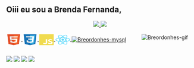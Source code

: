## Oiii eu sou a Brenda Fernanda,
<div align="center">
  <a href="https://github.com/BreordonhesDev">
  <img height="150em" src="https://github-readme-stats.vercel.app/api?username=BreordonhesDev&show_icons=true&theme=dark&include_all_commits=true&count_private=true"/>
  <img height="150em" src="https://github-readme-stats.vercel.app/api/top-langs/?username=BreordonhesDev&layout=compact&langs_count=7&theme=dark"/>
</div>
<div style="display: inline_block"><br>
  <img align="center" alt="Breordonhes-HTML" height="30" width="40" src="https://raw.githubusercontent.com/devicons/devicon/master/icons/html5/html5-original.svg">
  <img align="center" alt="Breordonhes-CSS" height="30" width="40" src="https://raw.githubusercontent.com/devicons/devicon/master/icons/css3/css3-original.svg">
  <img align="center" alt="Breordonhes-Js" height="30" width="40" src="https://raw.githubusercontent.com/devicons/devicon/master/icons/javascript/javascript-plain.svg">
  <img align="center" alt="Breordonhes-React" height="30" width="40" src="https://raw.githubusercontent.com/devicons/devicon/master/icons/react/react-original.svg">
  <img align="center" alt="Breordonhes-mysql" height="60" width="50" src="https://cdn.jsdelivr.net/gh/devicons/devicon/icons/mysql/mysql-original-wordmark.svg">
  <img align="right" alt="Breordonhes-gif" height="200" width="140" src="https://i.picasion.com/pic92/5a4ee5e1f67b4b26164c4dd8776e9018.gif">
  </div>
  
  
  ##
  
  <div>
     <a href="https://www.instagram.com/breferord/" target="_blank"><img src="https://img.shields.io/badge/-Instagram-%23E4405F?style=for-the-badge&logo=instagram&logoColor=white" target="_blank"></a>
    <a href = "mailto:bordonhes.fer@gmail.com"><img src="https://img.shields.io/badge/-Gmail-%23333?style=for-the-badge&logo=gmail&logoColor=white" target="_blank"></a>
    <a href="https://www.linkedin.com/in/brenda-fernanda-ordonhes/" target="_blank"><img src="https://img.shields.io/badge/-LinkedIn-%230077B5?style=for-the-badge&logo=linkedin&logoColor=white" target="_blank"></a>
    <a href="https://wa.me/5511943175178"><img src="https://img.shields.io/badge/WhatsApp-25D366?style=for-the-badge&logo=whatsapp&logoColor=white" target="_blank">
    </a>
    
  </div>
